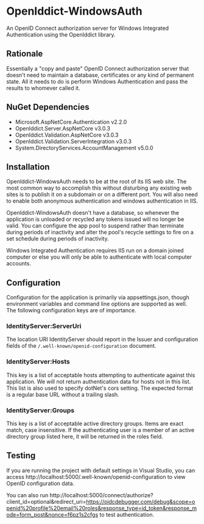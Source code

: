# OpenIddict-WindowsAuth
An OpenID Connect authorization server for Windows Integrated Authentication using the OpenIddict library.

## Rationale

Essentially a "copy and paste" OpenID Connect authorization server that doesn't need to maintain a database, certificates or any kind of permanent state. All it needs to do is perform Windows Authentication and pass the results to whomever called it.

## NuGet Dependencies

* Microsoft.AspNetCore.Authentication v2.2.0
* OpenIddict.Server.AspNetCore v3.0.3
* OpenIddict.Validation.AspNetCore v3.0.3
* OpenIddict.Validation.ServerIntegration v3.0.3
* System.DirectoryServices.AccountManagement v5.0.0

## Installation

OpenIddict-WindowsAuth needs to be at the root of its IIS web site. The most common way to accomplish this without disturbing any existing web sites is to publish it on a subdomain or on a different port. You will also need to enable both anonymous authentication and windows authentication in IIS.

OpenIddict-WindowsAuth doesn't have a database, so whenever the application is unloaded or recycled any tokens issued will no longer be valid. You can configure the app pool to suspend rather than terminate during periods of inactivity and alter the pool's recycle settings to fire on a set schedule during periods of inactivity.

Windows Integrated Authentication requires IIS run on a domain joined computer or else you will only be able to authenticate with local computer accounts.

## Configuration

Configuration for the application is primarily via appsettings.json, though environment variables and command line options are supported as well. The following configuration keys are of importance.

### IdentityServer:ServerUri

The location URI IdentityServer should report in the Issuer and configuration fields of the `/.well-known/openid-configuration` document.

### IdentityServer:Hosts

This key is a list of acceptable hosts attempting to authenticate against this application. We will not return authentication data for hosts not in this list. This list is also used to specify dotNet's cors setting. The expected format is a regular base URL without a trailing slash.

### IdentityServer:Groups

This key is a list of acceptable active directory groups. Items are exact match, case insensitive. If the authenticating user is a member of an active directory group listed here, it will be returned in the roles field.

## Testing

If you are running the project with default settings in Visual Studio, you can access http://localhost:5000/.well-known/openid-configuration to view OpenID configuration data.

You can also run http://localhost:5000/connect/authorize?client_id=optional&redirect_uri=https://oidcdebugger.com/debug&scope=openid%20profile%20email%20roles&response_type=id_token&response_mode=form_post&nonce=f6pz1s2cfgs to test authentication.
